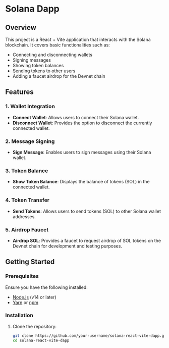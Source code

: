 
# Solana Dapp

## Overview

This project is a React + Vite application that interacts with the Solana blockchain. It covers basic functionalities such as:

- Connecting and disconnecting wallets
- Signing messages
- Showing token balances
- Sending tokens to other users
- Adding a faucet airdrop for the Devnet chain

## Features

### 1. Wallet Integration
- **Connect Wallet**: Allows users to connect their Solana wallet.
- **Disconnect Wallet**: Provides the option to disconnect the currently connected wallet.

### 2. Message Signing
- **Sign Message**: Enables users to sign messages using their Solana wallet.

### 3. Token Balance
- **Show Token Balance**: Displays the balance of tokens (SOL) in the connected wallet.

### 4. Token Transfer
- **Send Tokens**: Allows users to send tokens (SOL) to other Solana wallet addresses.

### 5. Airdrop Faucet
- **Airdrop SOL**: Provides a faucet to request airdrop of SOL tokens on the Devnet chain for development and testing purposes.

## Getting Started

### Prerequisites

Ensure you have the following installed:
- [Node.js](https://nodejs.org/) (v14 or later)
- [Yarn](https://classic.yarnpkg.com/lang/en/docs/install/#mac-stable) or [npm](https://www.npmjs.com/get-npm)

### Installation

1. Clone the repository:
   ```bash
   git clone https://github.com/your-username/solana-react-vite-dapp.git
   cd solana-react-vite-dapp
